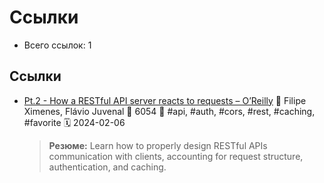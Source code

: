 # Ссылки

- Всего ссылок: 1

## Ссылки

- [Pt.2 - How a RESTful API server reacts to requests – O’Reilly](https://www.oreilly.com/content/how-a-restful-api-server-reacts-to-requests/) 👤 Filipe Ximenes, Flávio Juvenal 💬 6054 🔖 #api, #auth, #cors, #rest, #caching, #favorite 🗓️ 2024-02-06
    > **Резюме:** Learn how to properly design RESTful APIs communication with clients, accounting for request structure, authentication, and caching.
